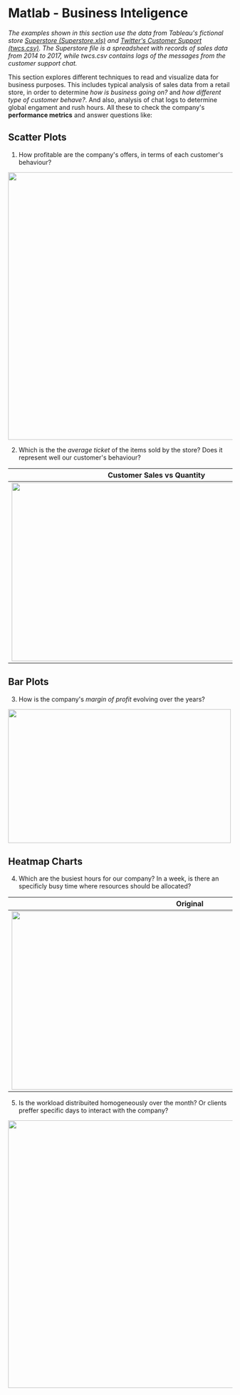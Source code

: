 # Matlab - Business Inteligence
*The examples shown in this section use the data from Tableau's fictional store [Superstore (Superstore.xls)](https://community.tableau.com/s/question/0D54T00000CWeX8SAL/sample-superstore-sales-excelxls) and [Twitter's Customer Support (twcs.csv)](https://www.kaggle.com/thoughtvector/customer-support-on-twitter). The Superstore file is a spreadsheet with records of sales data from 2014 to 2017, while twcs.csv contains logs of the messages from the customer support chat.*

This section explores different techniques to read and visualize data for business purposes. This includes typical analysis of sales data from a retail store, in order to determine *how is business going on?* and *how different type of customer behave?*. And also, analysis of chat logs to determine global engament and rush hours. All these to check the company's **performance metrics** and answer questions like:

Scatter Plots
---

1) How profitable are the company's offers, in terms of each customer's behaviour?

<img src="https://github.com/MystoganX/MATLAB-Data-Analysis/blob/master/Figures/CustomerSalesVsProfit_small.png" width="800" height="600" />

2) Which is the the *average ticket* of the items sold by the store? Does it represent well our customer's behaviour?

Customer Sales vs Quantity |  Average Ticket 
:-------------------------:|:-------------------------:
<img src="https://github.com/MystoganX/MATLAB-Data-Analysis/blob/master/Figures/CustomerSalesVsQuantity_small.png" width="650" height="400" />  |  <img src="https://github.com/MystoganX/MATLAB-Data-Analysis/blob/master/Figures/AverageTicket_small.png" width="650" height="400" />

Bar Plots
---

3) How is the company's *margin of profit* evolving over the years?

<img src="https://github.com/MystoganX/MATLAB-Data-Analysis/blob/master/Figures/ProfitVsCost_small.png" width="500" height="300"/>

Heatmap Charts
----

4) Which are the busiest hours for our company? In a week, is there an specificly busy time where resources should be allocated?

Original | Clustered
:-------------------------:|:-------------------------:
<img src="https://github.com/MystoganX/MATLAB-Data-Analysis/blob/master/Figures/WeeklyGlobalEngagement_small.png" width="800" height="400" />  |  <img src="https://github.com/MystoganX/MATLAB-Data-Analysis/blob/master/Figures/WeeklyGlobalEngagementCluster_small.png" width="800" height="400" />

5) Is the workload distribuited homogeneously over the month? Or clients preffer specific days to interact with the company?

<img src="https://github.com/MystoganX/MATLAB-Data-Analysis/blob/master/Figures/MonthlyGlobalEngagement.png" width="800" height="600"/>
